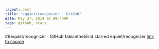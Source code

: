 ```yaml
---
layout: post
title: "equiet/recognizer · GitHub"
date: May 27, 2014 at 09:44AM
tags: github, stars
---
```

##equiet/recognizer · GitHub
fabiantheblind starred equiet/recognizer
[link to source](http://ift.tt/1iSdHMR) 
